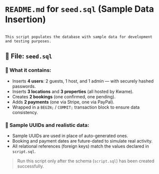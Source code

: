 
# `README.md` for `seed.sql` (Sample Data Insertion)


``` 🌱 Seed Data – Airbnb Clone

This script populates the database with sample data for development and testing purposes.
```

## 📁 File: `seed.sql`

### 📌 What it contains:
- Inserts **4 users**: 2 guests, 1 host, and 1 admin — with securely hashed passwords.
- Inserts **3 locations** and **3 properties** (all hosted by Kwame).
- Creates **2 bookings** (one confirmed, one pending).
- Adds **2 payments** (one via Stripe, one via PayPal).
- Wrapped in a `BEGIN;` / `COMMIT;` transaction block to ensure data consistency.

### 🔐 Sample UUIDs and realistic data:
- Sample UUIDs are used in place of auto-generated ones.
- Booking and payment dates are future-dated to simulate real activity.
- All relational references (foreign keys) match the values declared in `script.sql`.

> Run this script only after the schema (`script.sql`) has been created successfully.
